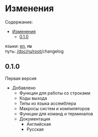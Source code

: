 # Изменения

Содержание:
+ [Изменения](#изменения)
    + [0.1.0](#010)

языки: [en](/CHANGELOG.md), **ru**\
путь: [/](/README.md)[doc/](/doc/index.md)[ru/](/doc/ru/index.md)[root/](/doc/ru/root/README.md)changelog

## 0.1.0

Первая версия

+ Добавлено
    + Функции для работы со строками
    + Коды выхода
    + Типы из языка ассемблера
    + Макросы систем и компиляторов
    + Функции для команд и терминалов
    + Документация
        + Английская
        + Русская